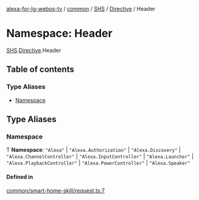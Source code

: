 [alexa-for-lg-webos-tv](../README.md) / [common](common.md) / [SHS](common.SHS.md) / [Directive](common.SHS.Directive.md) / Header

# Namespace: Header

[SHS](common.SHS.md).[Directive](common.SHS.Directive.md).Header

## Table of contents

### Type Aliases

- [Namespace](common.SHS.Directive.Header.md#namespace)

## Type Aliases

### Namespace

Ƭ **Namespace**: ``"Alexa"`` \| ``"Alexa.Authorization"`` \| ``"Alexa.Discovery"`` \| ``"Alexa.ChannelController"`` \| ``"Alexa.InputController"`` \| ``"Alexa.Launcher"`` \| ``"Alexa.PlaybackController"`` \| ``"Alexa.PowerController"`` \| ``"Alexa.Speaker"``

#### Defined in

[common/smart-home-skill/request.ts:7](https://github.com/pebender/alexa-for-lg-webos-tv/blob/ed6e832de9301ef89b625820a22ad4e5b6c0e1d9/src/common/smart-home-skill/request.ts#L7)

